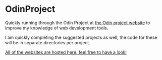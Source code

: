 # OdinProject
Quickly running through the Odin Project at [the Odin project website](theodinproject.com) to improve my knowledge of web development tools. 

I am quickly completing the suggested projects as well, the code for these will be in separate directories per project.

[All of the websites are hosted here, feel free to have a look!](https://siued.github.io/OdinProject)
